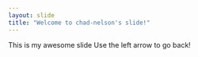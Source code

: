 ```yaml
---
layout: slide
title: "Welcome to chad-nelson's slide!"
---
```

This is my awesome slide
Use the left arrow to go back!
